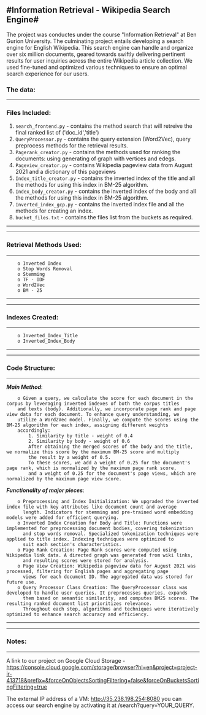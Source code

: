 #**Information Retrieval - Wikipedia Search Engine**#
---

The project was conductes under the course "Information Retrieval" at Ben Gurion University. The culminating project entails developing a search engine for English Wikipedia. This search engine can handle and organize over six million documents, geared towards swiftly delivering pertinent results for user inquiries across the entire Wikipedia article collection. We used fine-tuned and optimized various techniques to ensure an optimal search experience for our users.


### **The data:**
---
### Files Included:
1. `search_frontend.py` - contains the method search that will retreive the final ranked list of ('doc_id','title')
2. `QueryProcessor.py` - contains the query extension (Word2Vec), query preprocess methods for the retrieval results.
3. `Pagerank_creator.py` - contains the methods used for ranking the documents: using generating of graph with vertices and edegs.
4. `Pageview_creator.py` - contains Wikipedia pageview data from August 2021 and a dictionary of this pageviews
5. `Index_title_creator.py` - contains the inverted index of the title and all the methods for using this index in BM-25 algorithm. 
6. `Index_body_creator.py` - contains the inverted index of the body and all the methods for using this index in BM-25 algorithm. 
7. `Inverted_index_gcp.py` - contains the inverted index file and all the methods for creating an index.
8. `bucket_files.txt` - contains the files list from the buckets as required.

---
---
### **Retrieval Methods Used:**
---

        o Inverted Index
        o Stop Words Removal
        o Stemming
        o TF - IDF
        o Word2Vec
        o BM - 25

---
---
### **Indexes Created:**
---
        o Inverted_Index_Title
        o Inverted_Index_Body

---
---

### **Code Structure:**
---
**_Main Method_**:

        o Given a query, we calculate the score for each document in the corpus by leveraging inverted indexes of both the corpus titles
        and texts (body). Additionally, we incorporate page rank and page view data for each document. To enhance query understanding, we
        utilize a Word2Vec model. Finally, we compute the scores using the BM-25 algorithm for each index, assigning different weights
        accordingly:
            1. Similarity by title - weight of 0.4
            2. Similarity by body - weight of 0.6
            After obtaining the merged scores of the body and the title, we normalize this score by the maximum BM-25 score and multiply 
            the result by a weight of 0.5.
            To these scores, we add a weight of 0.25 for the document's page rank, which is normalized by the maximum page rank score,
            and a weight of 0.25 for the document's page views, which are normalized by the maximum page view score.

**_Functionality of major pieces_**:

        o Preprocessing and Index Initialization: We upgraded the inverted index file with key attributes like document count and average
          length. Indicators for stemming and pre-trained word embedding models were added for efficient querying.
        o Inverted Index Creation for Body and Title: Functions were implemented for preprocessing document bodies, covering tokenization
          and stop words removal. Specialized tokenization techniques were applied to title index. Indexing techniques were optimized to
          suit each section's characteristics.
        o Page Rank Creation: Page Rank scores were computed using Wikipedia link data. A directed graph was generated from wiki links,
          and resulting scores were stored for analysis.
        o Page View Creation: Wikipedia pageview data for August 2021 was processed, filtering for English pages and aggregating page
          views for each document ID. The aggregated data was stored for future use.
        o Query Processor Class Creation: The QueryProcessor class was developed to handle user queries. It preprocesses queries, expands
          them based on semantic similarity, and computes BM25 scores. The resulting ranked document list prioritizes relevance.
          Throughout each step, algorithms and techniques were iteratively optimized to enhance search accuracy and efficiency.
    

---
---
### Notes:
---
A link to our project on Google Cloud Storage - https://console.cloud.google.com/storage/browser?hl=en&project=project-ir-413718&prefix=&forceOnObjectsSortingFiltering=false&forceOnBucketsSortingFiltering=true

The external IP address of a VM: http://35.238.198.254:8080 you can access our search engine by activating it at /search?query=YOUR_QUERY. 
